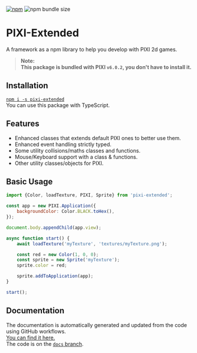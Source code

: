 [![npm](https://img.shields.io/npm/dt/pixi-extended?style=flat-square)](https://www.npmjs.com/package/pixi-extended)
![npm bundle size](https://img.shields.io/bundlephobia/min/pixi-extended?style=flat-square)

# PIXI-Extended

A framework as a npm library to help you develop with PIXI 2d games.<br>

> **Note:**<br>
> **This package is bundled with PIXI `v6.0.2`, you don't have to install it.**

## Installation

[`npm i -s pixi-extended`](https://www.npmjs.com/package/pixi-extended) <br>
You can use this package with TypeScript.

## Features

-   Enhanced classes that extends default PIXI ones to better use them.
-   Enhanced event handling strictly typed.
-   Some utility collisions/maths classes and functions.
-   Mouse/Keyboard support with a class & functions.
-   Other utility classes/objects for PIXI.

## Basic Usage

```js
import {Color, loadTexture, PIXI, Sprite} from 'pixi-extended';

const app = new PIXI.Application({
	backgroundColor: Color.BLACK.toHex(),
});

document.body.appendChild(app.view);

async function start() {
	await loadTexture('myTexture', 'textures/myTexture.png');

	const red = new Color(1, 0, 0);
	const sprite = new Sprite('myTexture');
	sprite.color = red;

	sprite.addToApplication(app);
}

start();
```

## Documentation

The documentation is automatically generated and updated from the code using GitHub workflows.<br>
[You can find it here.](https://ayfri.github.io/PIXI-Extended/index.html) <br>
The code is on the [`docs` branch](https://github.com/Ayfri/PIXI-Extended/tree/docs).
